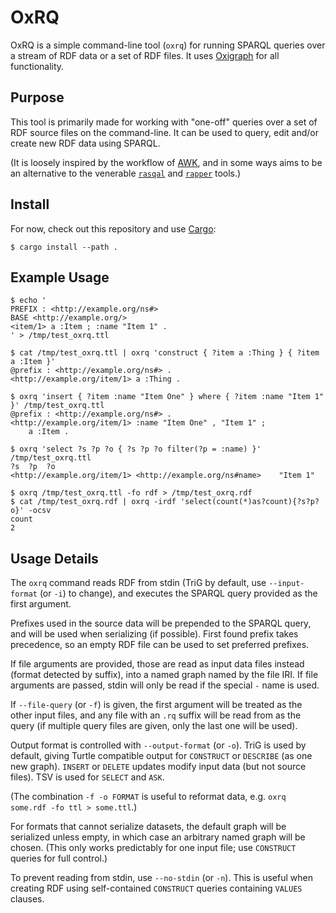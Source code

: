 # OxRQ

OxRQ is a simple command-line tool (`oxrq`) for running SPARQL queries over a stream of RDF data or a set of RDF files. It uses [Oxigraph](https://github.com/oxigraph/oxigraph) for all functionality.

## Purpose

This tool is primarily made for working with "one-off" queries over a set of RDF source files on the command-line. It can be used to query, edit and/or create new RDF data using SPARQL.

(It is loosely inspired by the workflow of [AWK](https://en.wikipedia.org/wiki/AWK), and in some ways aims to be an alternative to the venerable [`rasqal`](https://librdf.org/rasqal/roqet.html) and [`rapper`](https://librdf.org/raptor/rapper.html) tools.)

## Install

For now, check out this repository and use [Cargo](https://doc.rust-lang.org/cargo):

    $ cargo install --path .

## Example Usage

```console
$ echo '
PREFIX : <http://example.org/ns#>
BASE <http://example.org/>
<item/1> a :Item ; :name "Item 1" .
' > /tmp/test_oxrq.ttl

$ cat /tmp/test_oxrq.ttl | oxrq 'construct { ?item a :Thing } { ?item a :Item }'
@prefix : <http://example.org/ns#> .
<http://example.org/item/1> a :Thing .

$ oxrq 'insert { ?item :name "Item One" } where { ?item :name "Item 1" }' /tmp/test_oxrq.ttl
@prefix : <http://example.org/ns#> .
<http://example.org/item/1> :name "Item One" , "Item 1" ;
	a :Item .

$ oxrq 'select ?s ?p ?o { ?s ?p ?o filter(?p = :name) }' /tmp/test_oxrq.ttl
?s	?p	?o
<http://example.org/item/1>	<http://example.org/ns#name>	"Item 1"

$ oxrq /tmp/test_oxrq.ttl -fo rdf > /tmp/test_oxrq.rdf
$ cat /tmp/test_oxrq.rdf | oxrq -irdf 'select(count(*)as?count){?s?p?o}' -ocsv
count
2
```

## Usage Details

The `oxrq` command reads RDF from stdin (TriG by default, use `--input-format` (or `-i`) to change), and executes the SPARQL query provided as the first argument.

Prefixes used in the source data will be prepended to the SPARQL query, and will be used when serializing (if possible). First found prefix takes precedence, so an empty RDF file can be used to set preferred prefixes.

If file arguments are provided, those are read as input data files instead (format detected by suffix), into a named graph named by the file IRI. If file arguments are passed, stdin will only be read if the special `-` name is used.

If `--file-query` (or `-f`) is given, the first argument will be treated as the other input files, and any file with an `.rq` suffix will be read from as the query (if multiple query files are given, only the last one will be used).

Output format is controlled with `--output-format` (or `-o`). TriG is used by default, giving Turtle compatible output for `CONSTRUCT` or `DESCRIBE` (as one new graph). `INSERT` or `DELETE` updates modify input data (but not source files). TSV is used for `SELECT` and `ASK`.

(The combination `-f -o FORMAT` is useful to reformat data, e.g. `oxrq some.rdf -fo ttl > some.ttl`.)

For formats that cannot serialize datasets, the default graph will be serialized unless empty, in which case an arbitrary named graph will be chosen. (This only works predictably for one input file; use `CONSTRUCT` queries for full control.)

To prevent reading from stdin, use `--no-stdin` (or `-n`). This is useful when creating RDF using self-contained `CONSTRUCT` queries containing `VALUES` clauses.
